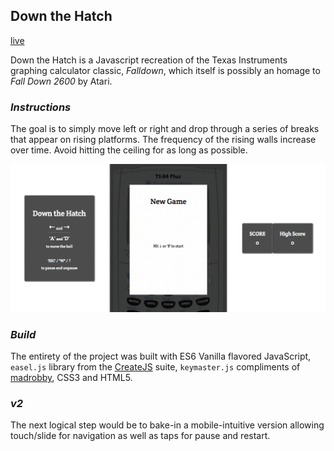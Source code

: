 ## Down the Hatch
[live]("matthew-moon.com/down-the-hatch")

Down the Hatch is a Javascript recreation of the Texas Instruments graphing calculator classic, *Falldown*, which itself is possibly an homage to *Fall Down 2600* by Atari.

### *Instructions*
The goal is to simply move left or right and drop through a series of breaks that appear on rising platforms.  The frequency of the rising walls increase over time.  Avoid hitting the ceiling for as long as possible.

![demo gif](./assets/demo.gif)

### *Build*
The entirety of the project was built with ES6 Vanilla flavored JavaScript, `easel.js` library from the [CreateJS](http://createjs.com/) suite, `keymaster.js` compliments of [madrobby](https://github.com/madrobby/keymaster), CSS3 and HTML5.


### *v2*
The next logical step would be to bake-in a mobile-intuitive version allowing touch/slide for navigation as well as taps for pause and restart.
